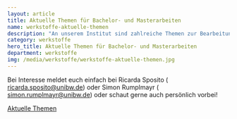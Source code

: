 ```yaml
---
layout: article
title: Aktuelle Themen für Bachelor- und Masterarbeiten
name: werkstoffe-aktuelle-themen
description: "An unserem Institut sind zahlreiche Themen zur Bearbeitung einer Bachelor- oder Masterarbeit vorhanden. Bei Interesse meldet euch einfach bei Ricarda Sposito ( ricarda.sposito@unibw.de) oder Simon Rumplmayr ( simon.rumplmayr@unibw.de) oder schaut gerne auch persönlich vorbei! <br><p><a class='btn btn-theme-colored btn-xl' href='mailto:ricarda.sposito@unibw.de'>Aktuelle Themen</a></p>"
category: werkstoffe
hero_title: Aktuelle Themen für Bachelor- und Masterarbeiten
department: werkstoffe
img: /media/werkstoffe/werkstoffe-aktuelle-themen.jpg
---
```


Bei Interesse meldet euch einfach bei Ricarda Sposito ( ricarda.sposito@unibw.de) oder Simon Rumplmayr ( simon.rumplmayr@unibw.de) oder schaut gerne auch persönlich vorbei!

<a class="btn btn-theme-colored btn-xl" href="mailto:ricarda.sposito@unibw.de">Aktuelle Themen</a>